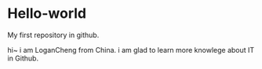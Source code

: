 # Hello-world
My first repository in github.

hi~
i am LoganCheng from China.
i am glad to learn more knowlege about IT in Github.
